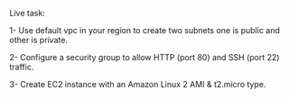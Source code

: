 Live task:

1- Use default vpc in your region to create two subnets one is public and other is private.

2- Configure a security group to allow HTTP (port 80) and SSH (port 22) traffic. 

3- Create EC2 instance with an Amazon Linux 2 AMI & t2.micro type.
